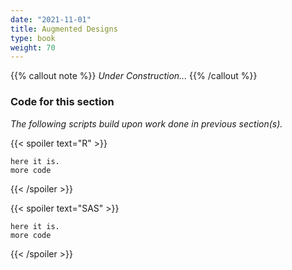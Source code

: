 ```yaml
---
date: "2021-11-01"
title: Augmented Designs
type: book
weight: 70
---
```


{{% callout note %}}
*Under Construction...*
{{% /callout %}}



### Code for this section

*The following scripts build upon work done in previous section(s).* 

{{< spoiler text="R" >}}
```
here it is.
more code
``` 
{{< /spoiler >}}

{{< spoiler text="SAS" >}}
```
here it is.
more code
``` 
{{< /spoiler >}}

